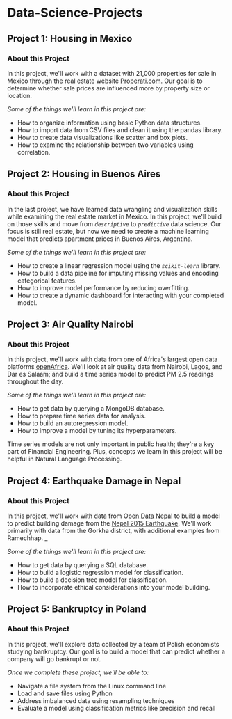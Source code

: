 # Data-Science-Projects

## Project 1: Housing in Mexico

### About this Project

In this project, we'll work with a dataset with 21,000 properties for sale in Mexico through the real estate website [Properati.com](https://properati.com/). Our goal is to determine whether sale prices are influenced more by property size or location.

*Some of the things we'll learn in this project are:*

- How to organize information using basic Python data structures.
- How to import data from CSV files and clean it using the pandas library.
- How to create data visualizations like scatter and box plots.
- How to examine the relationship between two variables using correlation.

## Project 2: Housing in Buenos Aires

### About this Project

In the last project, we have learned data wrangling and visualization skills while examining the real estate market in Mexico. In this project, we'll build on those skills and move from *`descriptive`* to *`predictive`* data science. Our focus is still real estate, but now we need to create a machine learning model that predicts apartment prices in Buenos Aires, Argentina.

*Some of the things we'll learn in this project are:*

- How to create a linear regression model using the *`scikit-learn`* library.
- How to build a data pipeline for imputing missing values and encoding categorical features.
- How to improve model performance by reducing overfitting.
- How to create a dynamic dashboard for interacting with your completed model.


## Project 3: Air Quality Nairobi

### About this Project

In this project, we'll work with data from one of Africa's largest open data platforms [openAfrica](https://africaopendata.org/). We'll look at air quality data from Nairobi, Lagos, and Dar es Salaam; and build a time series model to predict PM 2.5 readings throughout the day.

*Some of the things we'll learn in this project are:*

- How to get data by querying a MongoDB database.
- How to prepare time series data for analysis.
- How to build an autoregression model.
- How to improve a model by tuning its hyperparameters.

Time series models are not only important in public health; they're a key part of Financial Engineering. Plus, concepts we learn in this project will be helpful in Natural Language Processing.

## Project 4: Earthquake Damage in Nepal  

### About this Project

In this project, we'll work with data from [Open Data Nepal](https://opendatanepal.com/) to build a model to predict building damage from the [Nepal 2015 Earthquake](https://en.wikipedia.org/wiki/April2015Nepalearthquake). We'll work primarily with data from the Gorkha district, with additional examples from Ramechhap. _

*Some of the things we'll learn in this project are:*

- How to get data by querying a SQL database.
- How to build a logistic regression model for classification.
- How to build a decision tree model for classification.
- How to incorporate ethical considerations into your model building.

## Project 5: Bankruptcy in Poland  

### About this Project

In this project, we'll explore data collected by a team of Polish economists studying bankruptcy. Our goal is to build a model that can predict whether a company will go bankrupt or not.

*Once we complete these project, we'll be able to:*

- Navigate a file system from the Linux command line
- Load and save files using Python
- Address imbalanced data using resampling techniques
- Evaluate a model using classification metrics like precision and recall
